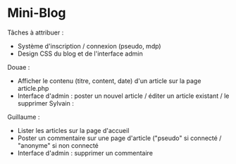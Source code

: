 # Mini-Blog

Tâches à attribuer :

* Système d'inscription / connexion (pseudo, mdp) 
* Design CSS du blog et de l'interface admin

Douae : 
* Afficher le contenu (titre, content, date) d'un article sur la page article.php
* Interface d'admin : poster un nouvel article / éditer un article existant / le supprimer
Sylvain :

Guillaume :
* Lister les articles sur la page d'accueil
* Poster un commentaire sur une page d'article ("pseudo" si connecté / "anonyme" si non connecté
* Interface d'admin : supprimer un commentaire

